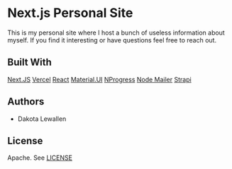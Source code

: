 # Next.js Personal Site

This is my personal site where I host a bunch of useless information about myself. If you find it interesting or have questions feel free to reach out.

## Built With

[Next.JS](https://nextjs.org)
[Vercel](https://vercel.com)
[React](https://reactjs.org)
[Material.UI](https://material-ui.com)
[NProgress](https://ricostacruz.com/nprogress/)
[Node Mailer](https://nodemailer.com)
[Strapi](https://strapi.io)

## Authors

- Dakota Lewallen

## License

Apache. See [LICENSE](LICENSE)
